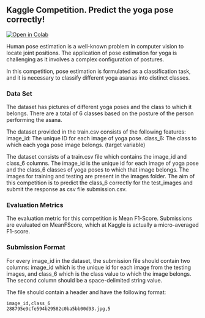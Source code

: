 
## Kaggle Competition. Predict the yoga pose correctly!

[![Open in Colab](https://camo.githubusercontent.com/)](https://colab.research.google.com/drive/)

Human pose estimation is a well-known problem in computer vision to locate joint positions. The application of pose estimation for yoga is challenging as it involves a complex configuration of postures.

In this competition, pose estimation is formulated as a classification task, and it is necessary to classify different yoga asanas into distinct classes.

### Data Set
The dataset has pictures of different yoga poses and the class to which it belongs. There are a total of 6 classes based on the posture of the person performing the asana.

The dataset provided in the train.csv consists of the following features:
image_id: The unique ID for each image of yoga pose.
class_6: The class to which each yoga pose image belongs. (target variable)

The dataset consists of a train.csv file which contains the image_id and class_6 columns. The image_id is the unique id for each image of yoga pose and the class_6 classes of yoga poses to which that image belongs. The images for training and testing are present in the images folder. The aim of this competition is to predict the class_6 correctly for the test_images and submit the response as csv file submission.csv.

### Evaluation Metrics
The evaluation metric for this competition is Mean F1-Score. Submissions are evaluated on MeanFScore, which at Kaggle is actually a micro-averaged F1-score.

### Submission Format
For every image_id in the dataset, the submission file should contain two columns: image_id which is the unique id for each image from the testing images, and class_6 which is the class value to which the image belongs. The second column should be a space-delimited string value.

The file should contain a header and have the following format:

```
image_id,class_6
288795e9cfe594b29582c0ba5bb00d93.jpg,5
```